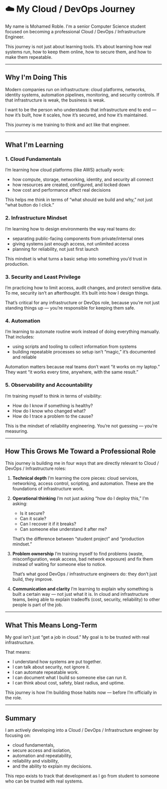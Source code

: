# ☁️ My Cloud / DevOps Journey

My name is Mohamed Roble. I'm a senior Computer Science student focused on becoming a professional Cloud / DevOps / Infrastructure Engineer.

This journey is not just about learning tools. It’s about learning how real systems run, how to keep them online, how to secure them, and how to make them repeatable.

---

## Why I'm Doing This

Modern companies run on infrastructure: cloud platforms, networks, identity systems, automation pipelines, monitoring, and security controls. If that infrastructure is weak, the business is weak.

I want to be the person who understands that infrastructure end to end — how it’s built, how it scales, how it’s secured, and how it’s maintained.

This journey is me training to think and act like that engineer.

---

## What I'm Learning

### 1. Cloud Fundamentals

I’m learning how cloud platforms (like AWS) actually work:

* how compute, storage, networking, identity, and security all connect
* how resources are created, configured, and locked down
* how cost and performance affect real decisions

This helps me think in terms of “what should we build and why,” not just “what button do I click.”

### 2. Infrastructure Mindset

I’m learning how to design environments the way real teams do:

* separating public-facing components from private/internal ones
* giving systems just enough access, not unlimited access
* planning for reliability, not just first launch

This mindset is what turns a basic setup into something you’d trust in production.

### 3. Security and Least Privilege

I’m practicing how to limit access, audit changes, and protect sensitive data.
To me, security isn’t an afterthought. It’s built into how I design things.

That’s critical for any infrastructure or DevOps role, because you’re not just standing things up — you’re responsible for keeping them safe.

### 4. Automation

I’m learning to automate routine work instead of doing everything manually.
That includes:

* using scripts and tooling to collect information from systems
* building repeatable processes so setup isn’t “magic,” it’s documented and reliable

Automation matters because real teams don’t want “it works on my laptop.”
They want “it works every time, anywhere, with the same result.”

### 5. Observability and Accountability

I’m training myself to think in terms of visibility:

* How do I know if something is healthy?
* How do I know who changed what?
* How do I trace a problem to the cause?

This is the mindset of reliability engineering. You’re not guessing — you’re measuring.

---

## How This Grows Me Toward a Professional Role

This journey is building me in four ways that are directly relevant to Cloud / DevOps / Infrastructure roles:

1. **Technical depth**
   I’m learning the core pieces: cloud services, networking, access control, scripting, and automation.
   These are the foundations of infrastructure work.

2. **Operational thinking**
   I’m not just asking “how do I deploy this,” I’m asking:

   * Is it secure?
   * Can it scale?
   * Can I recover it if it breaks?
   * Can someone else understand it after me?

   That’s the difference between “student project” and “production mindset.”

3. **Problem ownership**
   I’m training myself to find problems (waste, misconfiguration, weak access, bad network exposure) and fix them instead of waiting for someone else to notice.

   That’s what good DevOps / infrastructure engineers do: they don’t just build, they improve.

4. **Communication and clarity**
   I’m learning to explain why something is built a certain way — not just what it is.
   In cloud and infrastructure teams, being able to explain tradeoffs (cost, security, reliability) to other people is part of the job.

---

## What This Means Long-Term

My goal isn’t just “get a job in cloud.”
My goal is to be trusted with real infrastructure.

That means:

* I understand how systems are put together.
* I can talk about security, not ignore it.
* I can automate repeatable work.
* I can document what I build so someone else can run it.
* I can think about cost, safety, blast radius, and uptime.

This journey is how I’m building those habits now — before I’m officially in the role.

---

## Summary

I am actively developing into a Cloud / DevOps / Infrastructure engineer by focusing on:

* cloud fundamentals,
* secure access and isolation,
* automation and repeatability,
* reliability and visibility,
* and the ability to explain my decisions.

This repo exists to track that development as I go from student to someone who can be trusted with real systems.

